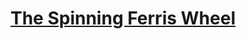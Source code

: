 # [The Spinning Ferris Wheel](https://education.lego.com/en-us/lessons/spikeessential-amazing-amusement-park/spikeessential-the-spinning-ferris-wheel)
